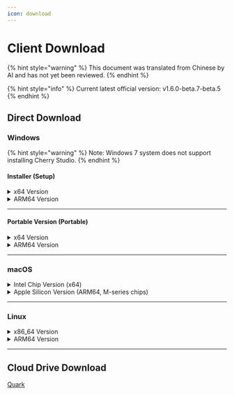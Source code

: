 ```yaml
---
icon: download
---
```

# Client Download


{% hint style="warning" %}
This document was translated from Chinese by AI and has not yet been reviewed.
{% endhint %}




{% hint style="info" %}
Current latest official version: v1.6.0-beta.7-beta.5
{% endhint %}

## Direct Download

### Windows

{% hint style="warning" %}
Note: Windows 7 system does not support installing Cherry Studio.
{% endhint %}

#### Installer (Setup)

<details>

<summary>x64 Version</summary>

Primary Link:

【[Cherry Studio Official Website](https://cherry-ai.com/download)】 【[GitHub](https://github.com/CherryHQ/cherry-studio/releases/download/v1.6.0-beta.5/Cherry-Studio-1.6.0-beta.7-beta.5-x64-setup.exe)】

Alternative Links:

【[Link 1](https://download-cf.ocoolai.com/https://github.com/CherryHQ/cherry-studio/releases/download/v1.60-beta.5/Cherry-Studio-1.6.0-beta.7-beta.5-x64-setup.exe)】 【[Link 2](https://download.ocoolai.com/https://github.com/CherryHQ/cherry-studio/releases/download/v1.6.0-beta.5/Cherry-Studio-1.6.0-beta.7-beta.5-x64-setup.exe)】 【[Link 3](https://download.ocoolai.online/https://github.com/CherryHQ/cherry-studio/releases/download/v1.6.0-beta.5/Cherry-Studio-1.6.0-beta.7-beta.5-x64-setup.exe)】

</details>

<details>

<summary>ARM64 Version</summary>

Primary Link:

【[Cherry Studio Official Website](https://cherry-ai.com/download)】 【[GitHub](https://github.com/CherryHQ/cherry-studio/releases/download/v1.6.0-beta.5/Cherry-Studio-1.6.0-beta.7-beta.5-arm64-setup.exe)】

Alternative Links:

【[Link 1](https://download-cf.ocoolai.com/https://github.com/CherryHQ/cherry-studio/releases/download/v1.6.0-beta.5/Cherry-Studio-1.6.0-beta.7-beta.5-arm64-setup.exe)】 【[Link 2](https://download.ocoolai.com/https://github.com/CherryHQ/cherry-studio/releases/download/v1.6.0-beta.5/Cherry-Studio-1.6.0-beta.7-beta.5-arm64-setup.exe)】 【[Link 3](https://download.ocoolai.online/https://github.com/CherryHQ/cherry-studio/releases/download/v1.6.0-beta.5/Cherry-Studio-1.6.0-beta.7-beta.5-arm64-setup.exe)】

</details>

***

#### Portable Version (Portable)

<details>

<summary>x64 Version</summary>

Primary Link:

【[Cherry Studio Official Website](https://cherry-ai.com/download)】 【[GitHub](https://github.com/CherryHQ/cherry-studio/releases/download/v1.6.0-beta.5/Cherry-Studio-1.6.0-beta.7-beta.5-x64-portable.exe)】

Alternative Links:

【[Link 1](https://download-cf.ocoolai.com/https://github.com/CherryHQ/cherry-studio/releases/download/v1.6.0-beta.5/Cherry-Studio-1.6.0-beta.7-beta.5-x64-portable.exe)】 【[Link 2](https://download.ocoolai.com/https://github.com/CherryHQ/cherry-studio/releases/download/v1.6.0-beta.5/Cherry-Studio-1.60-beta.7-beta.5-x64-portable.exe)】 【[Link 3](https://download.ocoolai.online/https://github.com/CherryHQ/cherry-studio/releases/download/v1.6.0-beta.5/Cherry-Studio-1.6.0-beta.7-beta.5-x64-portable.exe)】

</details>

<details>

<summary>ARM64 Version</summary>

Primary Link:

【[Cherry Studio Official Website](https://cherry-ai.com/download)】 【[GitHub](https://github.com/CherryHQ/cherry-studio/releases/download/v1.6.0-beta.5/Cherry-Studio-1.6.0-beta.7-beta.5-arm64-portable.exe)】

Alternative Links:

【[Link 1](https://download-cf.ocoolai.com/https://github.com/CherryHQ/cherry-studio/releases/download/v1.6.0-beta.5/Cherry-Studio-1.6.0-beta.7-beta.5-arm64-portable.exe)】 【[Link 2](https://download.ocoolai.com/https://github.com/CherryHQ/cherry-studio/releases/download/v1.6.0-beta.5/Cherry-Studio-1.6.0-beta.7-beta.5-arm64-portable.exe)】 【[Link 3](https://download.ocoolai.online/https://github.com/CherryHQ/cherry-studio/releases/download/v1.6.0-beta.5/Cherry-Studio-1.6.0-beta.7-beta.5-arm64-portable.exe)】

</details>

***

### macOS

<details>

<summary>Intel Chip Version (x64)</summary>

Primary Link:

【[Cherry Studio Official Website](https://cherry-ai.com/download)】 【[GitHub](https://github.com/CherryHQ/cherry-studio/releases/download/v1.6.0-beta.5/Cherry-Studio-1.6.0-beta.7-beta.5-x64.dmg)】

Alternative Links:

【[Link 1](https://download-cf.ocoolai.com/https://github.com/CherryHQ/cherry-studio/releases/download/v1.6.0-beta.5/Cherry-Studio-1.6.0-beta.7-beta.5.dmg)】 【[Link 2](https://download.ocoolai.com/https://github.com/CherryHQ/cherry-studio/releases/download/v1.6.0-beta.5/Cherry-Studio-1.6.0-beta.7-beta.5-x64.dmg)】 【[Link 3](https://download.ocoolai.online/https://github.com/CherryHQ/cherry-studio/releases/download/v1.6.0-beta.5/Cherry-Studio-1.6.0-beta.7-beta.5-x64.dmg)】

</details>

<details>

<summary>Apple Silicon Version (ARM64, M-series chips)</summary>

Primary Link:

【[Cherry Studio Official Website](https://cherry-ai.com/download)】 【[GitHub](https://github.com/CherryHQ/cherry-studio/releases/download/v1.6.0-beta.5/Cherry-Studio-1.6.0-beta.7-beta.5-arm64.dmg)】

Alternative Links:

【[Link 1](https://download-cf.ocoolai.com/https://github.com/CherryHQ/cherry-studio/releases/download/v1.6.0-beta.5/Cherry-Studio-1.6.0-beta.7-beta.5-arm64.dmg)】 【[Link 2](https://download.ocoolai.com/https://github.com/CherryHQ/cherry-studio/releases/download/v1.6.0-beta.5/Cherry-Studio-1.6.0-beta.7-beta.5-arm64.dmg)】 【[Link 3](https://download.ocoolai.online/https://github.com/CherryHQ/cherry-studio/releases/download/v1.6.0-beta.5/Cherry-Studio-1.6.0-beta.7-beta.5-arm64.dmg)】

</details>

***

### Linux

<details>

<summary>x86_64 Version</summary>

Primary Link:

【[Cherry Studio Official Website](https://cherry-ai.com/download)】 【[GitHub](https://github.com/CherryHQ/cherry-studio/releases/download/v1.6.0-beta.5/Cherry-Studio-1.6.0-beta.7-beta.5-x86_64.AppImage)】

Alternative Links:

【[Link 1](https://download-cf.ocoolai.com/https://github.com/CherryHQ/cherry-studio/releases/download/v1.6.0-beta.5/Cherry-Studio-1.6.0-beta.7-beta.5-x86_64.AppImage)】 【[Link 2](https://download.ocoolai.com/https://github.com/CherryHQ/cherry-studio/releases/download/v1.6.0-beta.5/Cherry-Studio-1.6.0-beta.7-beta.5-x86_64.AppImage)】 【[Link 3](https://download.ocoolai.online/https://github.com/CherryHQ/cherry-studio/releases/download/v1.6.0-beta.5/Cherry-Studio-1.6.0-beta.7-beta.5-x86_64.AppImage)】

</details>

<details>

<summary>ARM64 Version</summary>

Primary Link:

【[Cherry Studio Official Website](https://cherry-ai.com/download)】 【[GitHub](https://github.com/CherryHQ/cherry-studio/releases/download/v1.6.0-beta.5/Cherry-Studio-1.6.0-beta.7-beta.5-arm64.AppImage)】

Alternative Links:

【[Link 1](https://download-cf.ocoolai.com/https://github.com/CherryHQ/cherry-studio/releases/download/v1.6.0-beta.5/Cherry-Studio-1.6.0-beta.7-beta.5-arm64.AppImage)】 【[Link 2](https://download.ocoolai.com/https://github.com/CherryHQ/cherry-studio/releases/download/v1.6.0-beta.5/Cherry-Studio-1.6.0-beta.7-beta.5-arm64.AppImage)】 【[Link 3](https://download.ocoolai.online/https://github.com/CherryHQ/cherry-studio/releases/download/v1.6.0-beta.5/Cherry-Studio-1.6.0-beta.7-beta.5-arm64-AppImage)】

</details>

***

## Cloud Drive Download

[Quark](https://pan.quark.cn/s/4044324d0ecd#/list/share)